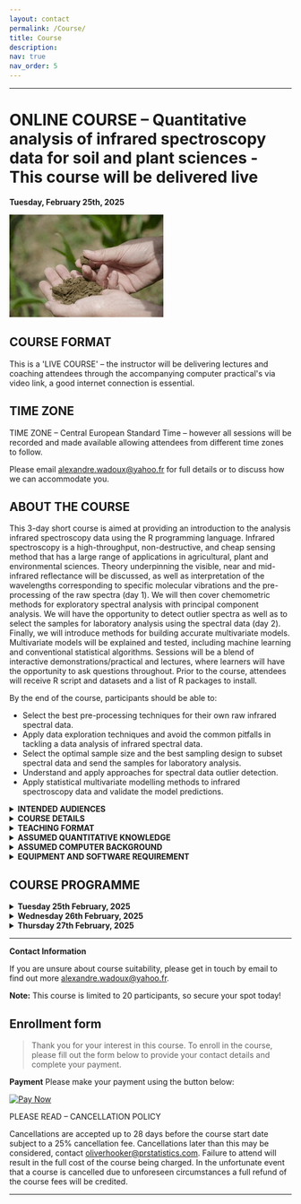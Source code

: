 ```yaml
---
layout: contact
permalink: /Course/
title: Course
description: 
nav: true
nav_order: 5
---
```


----
# ONLINE COURSE – **Quantitative analysis of infrared spectroscopy data for soil and plant sciences** - This course will be delivered live

**Tuesday, February 25th, 2025**

![GIF](./assets/img/myGIF_course.gif)

## COURSE FORMAT
This is a  'LIVE COURSE' – the instructor will be delivering lectures and coaching attendees through the accompanying computer practical's via video link, a good internet connection is essential.

## TIME ZONE
TIME ZONE – Central European Standard Time – however all sessions will be recorded and made available allowing attendees from different time zones to follow.

Please email [alexandre.wadoux@yahoo.fr](mailto:alexandre.wadoux@yahoo.fr) for full details or to discuss how we can accommodate you.

## ABOUT THE COURSE

This 3-day short course is aimed at providing an introduction to the analysis infrared spectroscopy data using the R programming language. Infrared spectroscopy is a high-throughput, non-destructive, and cheap sensing method that has a large range of applications in agricultural, plant and environmental sciences. Theory underpinning the visible, near and mid-infrared reflectance will be discussed, as well as interpretation of the wavelengths corresponding to specific molecular vibrations and the pre-processing of the raw spectra (day 1). We will then cover chemometric methods for exploratory spectral analysis with principal component analysis. We will have the opportunity to detect outlier spectra as well as to select the samples for laboratory analysis using the spectral data (day 2).  Finally, we will introduce methods for building accurate multivariate models. Multivariate models will be explained and tested, including machine learning and conventional statistical algorithms. Sessions will be a blend of interactive demonstrations/practical and lectures, where learners will have the opportunity to ask questions throughout. Prior to the course, attendees will receive R script and datasets and a list of R packages to install.

By the end of the course, participants should be able to:

* Select the best pre-processing techniques for their own raw infrared spectral data.
* Apply data exploration techniques and avoid the common pitfalls in tackling a data analysis of infrared spectral data.
* Select the optimal sample size and the best sampling design to subset spectral data and send the samples for laboratory analysis.
* Understand and apply approaches for spectral data outlier detection.
* Apply statistical multivariate modelling methods to infrared spectroscopy data and validate the model predictions.

<details>
<summary><b>INTENDED AUDIENCES</b></summary>
	<pre style="background: #d6d2d2;color:black;
            padding:5px; font-size: 14px;">
This course is aimed at anyone who wishes to introduce into the analysis of visible, near and mid-infrared spectral data for plant and soil sciences. It is particularly suited for:
- Graduate, post-graduate or post-doctoral level researchers who wish to learn how to analyse their own infrared data in R.
- Applied researchers and analysts in the environmental or ecological sector with a role in handling and analysing infrared spectroscopy data. </pre>
</details>

<details>
<summary><b>COURSE DETAILS</b></summary>
	<pre style="background: #d6d2d2;color:black;
            padding:5px; font-size: 14px;">
- Time zone – CET
- Availability – TBC
- Duration – 3 days
- Contact hours – Approx. 20 hours
- ECT's – Equal to 2 ECT's
- Language – English </pre>
</details>

<details>
<summary><b>TEACHING FORMAT</b></summary>
This course will comprise a mixture of taught theory and practical examples. Data and analytical approaches will be presented in a lecture format to introduce key concepts. Statistical analyses will then be presented using R. All R script that the instructor uses during these sessions will be shared with participants, and R script will be presented and explained.
</details>

<details>
<summary><b>ASSUMED QUANTITATIVE KNOWLEDGE</b></summary>
	<pre style="background: #d6d2d2;color:black;
            padding:5px; font-size: 14px;">
Understanding of basic concept of sensing in the infrared range of the electromagnetic spectrum and prior knowledge of basic statistical techniques (e.g. linear regression).
 </pre>
</details>

<details>
<summary><b>ASSUMED COMPUTER BACKGROUND</b></summary>
	<pre style="background: #d6d2d2;color:black;
            padding:5px; font-size: 14px;">
Prior basic experience with performing statistical analyses using R and R Studio will be assumed, but is not a requirement.
</pre>
</details>

<details>
<summary><b>EQUIPMENT AND SOFTWARE REQUIREMENT</b></summary>
	<pre style="background: #d6d2d2;color:black;
            padding:5px; font-size: 14px;">
A laptop computer with a working version of R or RStudio is required. R and RStudio are both available as free and open-source software for PCs, Macs, and Linux computers. R may be downloaded by following the links here https://www.r-project.org/. RStudio may be downloaded by following the links [R studio](https://www.rstudio.com/).

 - All the R packages that we will use in this course will be possible to download and install during the workshop itself as and when they are needed, and a full list of required packages will be made available to all attendees prior to the course.

 - A working webcam is desirable for enhanced interactivity during the live sessions, we encourage attendees to keep their cameras on during live zoom sessions.

 - Although not strictly required, using a large monitor or preferably even a second monitor will improve the learning experience

  	- [Download R](https://cran.r-project.org/bin/windows/base/)
	- [Download RStudio](https://www.rstudio.com/)
	- [Download Zoom](https://zoom.us/fr/download)
 </pre>
</details>

## COURSE PROGRAMME
<details>
<summary><b>Tuesday 25th February, 2025</b></summary>
	<pre style="background: #d6d2d2;color:black;
            padding:5px; font-size: 14px;">
**Classes from 09:00 to 17:00 CET**

DAY 1
– Introduction to spectral inference in soil and plant sciences
– Handling spectral data
– Practical
– The pre-processing of raw spectra
– Practical
– Exploratory spectral analysis
– Practical
</pre>
</details>

<details>
<summary><b>Wednesday 26th February, 2025</b></summary>
	<pre style="background: #d6d2d2;color:black;
            padding:5px; font-size: 14px;">
**Classes from 09:00 to 17:00 CET**

DAY 2
– Spectral similarity analysis
– The detection of outliers
– Practical
– Selecting the samples for laboratory analysis
– Practical
 </pre>
</details>

<details>
<summary><b>Thursday 27th February, 2025</b></summary>
	<pre style="background: #d6d2d2;color:black;
            padding:5px; font-size: 14px;">
**Classes from 09:00 to 17:00 CET**
		
DAY 3
– Estimating properties from spectra
 -Multivariate statistical models
– Practical
– Validation of the predictions
– Practical
– Bring your own data! – OR large exercise estimating properties from raw spectra
– Discussion & questions
 </pre>
</details>

----

**Contact Information**

If you are unsure about course suitability, please get in touch by email to find out more [alexandre.wadoux@yahoo.fr](mailto:alexandre.wadoux@yahoo.fr).

**Note:** This course is limited to 20 participants, so secure your spot today!

## Enrollment form

> Thank you for your interest in this course. To enroll in the course, please fill out the form below to provide your contact details and complete your payment.

**Payment**
Please make your payment using the button below:

[![Pay Now](https://via.placeholder.com/150x50?text=Pay+Now)](https://www.nature.com/articles/s41598-021-85639-y)

PLEASE READ – CANCELLATION POLICY

Cancellations are accepted up to 28 days before the course start date subject to a 25% cancellation fee. Cancellations later than this may be considered, contact oliverhooker@prstatistics.com. Failure to attend will result in the full cost of the course being charged. In the unfortunate event that a course is cancelled due to unforeseen circumstances a full refund of the course fees will be credited.

---
